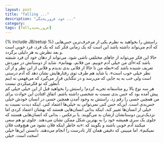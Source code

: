 ```yaml
---
layout: post
title: "falling ..."
description: "خود فروریختگی‌ ..."
category: 
tags: [fall,فرو‌ریخته]
---
```

{% include JB/setup %}
راستش را بخواهید به نظرم یکی از مزخرف‌ترین حس‌هایی که آدم می‌تواند داشته باشد این است که یک زمانی فکر کند که یک فرد، فرد خوبی است و بعد نظرش به هر دلیلی برگردد. <br>
حالا این فکر  می‌تواند از جاهای مختلفی ناشی شود. می‌تواند از دهان خود آن فرد شنفته باشد که:«آی من خیلی آدم خوبیم. من فلانم، بهمانم». شاید از دوستانش در موردش تعریف شنیده باشد که:«بعله من تا حالا از فلانی بدی ندیدم و فلانی از این نظر و از آن نظر خیلی خوب است». یا شاید هم طرف توی رفتار‌هایش نشان دهد که آدم درستی است ولی خب به یه جایی که می‌رسد و در تنگنایی قرار می‌گیرد که می‌فهمی نه اینم آنطور که تو فکر‌میکردی نیست. <br>
هر سه نوع بالا رو متاسفانه تجربه کردم! راستش را بخواهید قبل از این خیلی خیلی کم پیش آمده بود که حس بدی نسبت به شخصی داشته باشم. اتفاق افتادن این حوادث برای من همچین حسی را رقم زد. راستش به وجود آمدن همچین حسی در انسان خودش خیلی حس‌بدی است. این‌که حس کنی نمی‌توانی به خیلی‌ها اعتماد کنی. اینکه دیدت نسبت به خیلی از انسان‌ها تغییر کند. اینکه بدانی انسان‌هایی هستند که بهشان اعتماد کردی اما نزدیک‌ترین دوستانشان ازشان بد می‌گویند. یا برعکس ، بدانی که انسان‌هایی هستند که جلوی یک سری همیشه خود را به بهترین شکل ممکن نشان می‌دهند. جلوی تو هم سعی میکنند آدم خوبی باشند و بگویند که :«به خاطر اینکه فلان نشود من هیچ‌وقت فلان نمیکنم». اما میبینی که دقیقن همان کار نادرست را انجام می‌دهند.
دانستن این‌ها خیلی سخت است. خیلی! <br>
